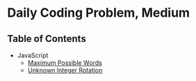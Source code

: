 # Daily Coding Problem, Medium

## Table of Contents

- JavaScript
  - [Maximum Possible Words](maximum-possible-words)
  - [Unknown Integer Rotation](unknown-integer-rotation)
